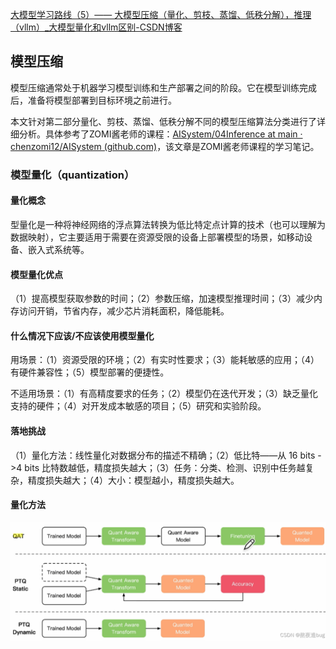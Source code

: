 [大模型学习路线（5）—— 大模型压缩（量化、剪枝、蒸馏、低秩分解），推理（vllm）_大模型量化和vllm区别-CSDN博客](https://blog.csdn.net/qq_51175703/article/details/138320834)

## 模型压缩

模型压缩通常处于机器学习模型训练和生产部署之间的阶段。它在模型训练完成后，准备将模型部署到目标环境之前进行。

本文针对第二部分量化、剪枝、蒸馏、低秩分解不同的模型压缩算法分类进行了详细分析。具体参考了ZOMI酱老师的课程：[AISystem/04Inference at main · chenzomi12/AISystem (github.com)](https://github.com/chenzomi12/AISystem/tree/main/04Inference)，该文章是ZOMI酱老师课程的学习笔记。



### 模型量化（quantization）

#### 量化概念

型量化是一种将神经网络的浮点算法转换为低比特定点计算的技术（也可以理解为数据映射），它主要适用于需要在资源受限的设备上部署模型的场景，如移动设备、嵌入式系统等。

#### 模型量化优点

（1）提高模型获取参数的时间；（2）参数压缩，加速模型推理时间；（3）减少内存访问开销，节省内存，减少芯片消耗面积，降低能耗。

#### 什么情况下应该/不应该使用模型量化

用场景：（1）资源受限的环境；（2）有实时性要求；（3）能耗敏感的应用；（4）有硬件兼容性；（5）模型部署的便捷性。

不适用场景：（1）有高精度要求的任务；（2）模型仍在迭代开发；（3）缺乏量化支持的硬件；（4）对开发成本敏感的项目；（5）研究和实验阶段。

#### 落地挑战

（1）量化方法：线性量化对数据分布的描述不精确；（2）低比特——从 16 bits ->4 bits 比特数越低，精度损失越大；（3）任务：分类、检测、识别中任务越复杂，精度损失越大；（4）大小：模型越小，精度损失越大。



#### 量化方法

![image-20241202151752634](模型压缩.assets/image-20241202151752634.png)





















